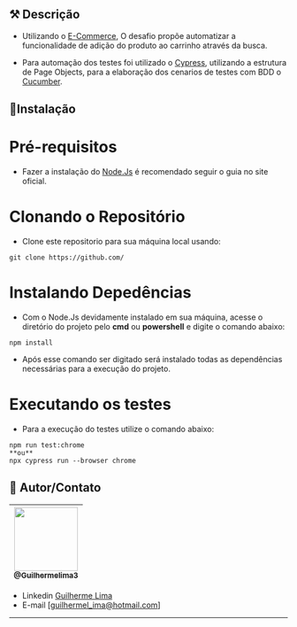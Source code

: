 ## ⚒ Descrição 
- Utilizando o [E-Commerce](http://automationpractice.com/), O desafio propõe automatizar a funcionalidade de
adição do produto ao carrinho através da busca.

- Para automação dos testes foi utilizado o [Cypress](https://www.cypress.io/), utilizando a estrutura de Page Objects, para a elaboração dos cenarios de testes com BDD o [Cucumber](https://cucumber.io/).

## 🚀Instalação
# Pré-requisitos
- Fazer a instalação do [Node.Js](https://nodejs.org/en/)
é recomendado seguir o guia no site oficial.

# Clonando o Repositório
- Clone este repositorio para sua máquina local usando:
```
git clone https://github.com/

```
# Instalando Depedências
- Com o Node.Js devidamente instalado em sua máquina, acesse o diretório do projeto pelo **cmd** ou **powershell** e digite o comando abaixo:
```
npm install

```
- Após esse comando ser digitado será instalado todas as dependências necessárias para a execução do projeto.

# Executando os testes
- Para a execução do testes utilize o comando abaixo:
```
npm run test:chrome
**ou**
npx cypress run --browser chrome

```
## 📌 Autor/Contato

| [<img src="https://avatars1.githubusercontent.com/u/62215470?s=460&u=c6dc439e77463ced6dd781733712708b5fbdde65&v=4" width=115><br><sub>@Guilhermelima3</sub>](https://github.com/Guilhermelima3) |
| :---: |


- Linkedin  [Guilherme Lima](https://www.linkedin.com/in/guilherme-lima-marinho-242635196)
- E-mail [guilhermel_ima@hotmail.com]
---
